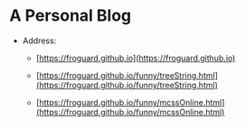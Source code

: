
# A Personal Blog


- Address:

  - [https://froguard.github.io](https://froguard.github.io)

  - [https://froguard.github.io/funny/treeString.html](https://froguard.github.io/funny/treeString.html)

  - [https://froguard.github.io/funny/mcssOnline.html](https://froguard.github.io/funny/mcssOnline.html)
